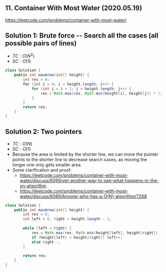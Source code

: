 ## 11. Container With Most Water (2020.05.19)

https://leetcode.com/problems/container-with-most-water/

## Solution 1: Brute force -- Search all the cases (all possible pairs of lines)

- $TC:O(N^2)$
- $SC:O(1)$

```java
class Solution {
    public int maxArea(int[] height) {
        int res = 0;
        for (int i = 0; i < height.length; i++) {
            for (int j = i + 1; j < height.length; j++) {
                res = Math.max(res, Math.min(height[i], height[j]) * (j - i));
            }
        }
        return res;
    }
}
```

## Solution 2: Two pointers

- $TC:O(N)$
- $SC:O(1)$
- Because the area is limited by the shorter line, we can move the pointer points to the shorter line to decrease search cases, as moving the longer one only gets smaller area.
- Some clarification and proof:
   - https://leetcode.com/problems/container-with-most-water/discuss/6099/yet-another-way-to-see-what-happens-in-the-on-algorithm
   - https://leetcode.com/problems/container-with-most-water/discuss/6089/Anyone-who-has-a-O(N)-algorithm/7268

```java
class Solution {
    public int maxArea(int[] height) {
        int res = 0;
        int left = 0, right = height.length - 1;
        
        while (left < right) {
            res = Math.max(res, Math.min(height[left], height[right]) * (right - left));
            if (height[left] < height[right]) left++;
            else right--;
        }
        
        return res;
    }
}
```

